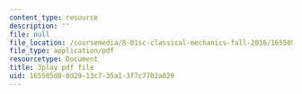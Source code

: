 ```yaml
---
content_type: resource
description: ''
file: null
file_location: /coursemedia/8-01sc-classical-mechanics-fall-2016/165505d00d2913c735a13f7c7702a029_cwO5KdgBQh0.pdf
file_type: application/pdf
resourcetype: Document
title: 3play pdf file
uid: 165505d0-0d29-13c7-35a1-3f7c7702a029
---
```

